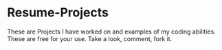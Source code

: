 # Resume-Projects
These are Projects I have worked on and examples of my coding abilities. These are free for your use.  Take a look, comment, fork it.  
